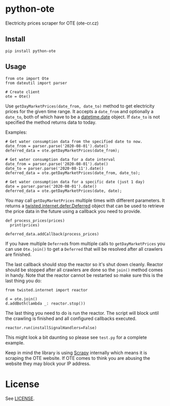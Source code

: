 # python-ote

Electricity prices scraper for OTE (ote-cr.cz)

## Install

```
pip install python-ote
```

## Usage

```
from ote import Ote
from dateutil import parser

# Create client
ote = Ote()
```

Use `getDayMarketPrices(date_from, date_to)` method to get electricity prices
for the given time range. It accepts a `date_from` and optionally a `date_to`,
both of which have to be a [datetime.date](https://docs.python.org/3/library/datetime.html#datetime.date)
object. If `date_to` is not specified the method returns data to today.

Examples:
```
# Get water consumption data from the specified date to now.
date_from = parser.parse('2020-08-01').date()
deferred_data = ote.getDayMarketPrices(date_from);

# Get water consumption data for a date interval
date_from = parser.parse('2020-08-01').date()
date_to = parser.parse('2020-08-11').date()
deferred_data = ote.getDayMarketPrices(date_from, date_to);

# Get water consumption data for a specific date (just 1 day)
date = parser.parse('2020-08-01').date()
deferred_data = ote.getDayMarketPrices(date, date);
```

You may call `getDayMarketPrices` multiple times with different parameters. It
returns a
[twisted.internet.defer.Deferred](https://twistedmatrix.com/documents/current/core/howto/defer.html)
object that can be used to retrieve the price data in the future using a
callback you need to provide.

```
def process_prices(prices)
  print(prices)

deferred_data.addCallback(process_prices)
```

If you have multiple `Deferred`s from multiple calls to `getDayMarketPrices`
you can use `Ote.join()` to get a `Deferred` that will be resolved after all
crawlers are finished.

The last callback should stop the reactor so it's shut down cleanly. Reactor
should be stopped after all crawlers are done so the `join()` method comes in
handy. Note that the reactor cannot be restarted so make sure this is the last
thing you do:

```
from twisted.internet import reactor

d = ote.join()
d.addBoth(lambda _: reactor.stop())
```

The last thing you need to do is run the reactor. The script will block until
the crawling is finished and all configured callbacks executed.

```
reactor.run(installSignalHandlers=False)
```

This might look a bit daunting so please see `test.py` for a complete example.

Keep in mind the library is using [Scrapy](https://scrapy.org) internally which
means it is scraping the OTE website. If OTE comes to think you are abusing the
website they may block your IP address.


# License

See [LICENSE](./LICENSE).

